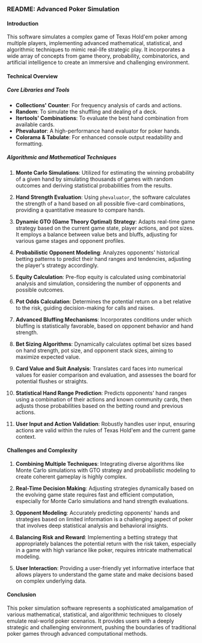 ### README: Advanced Poker Simulation

#### Introduction
This software simulates a complex game of Texas Hold'em poker among multiple players, implementing advanced mathematical, statistical, and algorithmic techniques to mimic real-life strategic play. It incorporates a wide array of concepts from game theory, probability, combinatorics, and artificial intelligence to create an immersive and challenging environment.

#### Technical Overview

##### Core Libraries and Tools
- **Collections' Counter**: For frequency analysis of cards and actions.
- **Random**: To simulate the shuffling and dealing of a deck.
- **Itertools' Combinations**: To evaluate the best hand combination from available cards.
- **Phevaluator**: A high-performance hand evaluator for poker hands.
- **Colorama & Tabulate**: For enhanced console output readability and formatting.

##### Algorithmic and Mathematical Techniques

1. **Monte Carlo Simulations**: Utilized for estimating the winning probability of a given hand by simulating thousands of games with random outcomes and deriving statistical probabilities from the results.

2. **Hand Strength Evaluation**: Using `phevaluator`, the software calculates the strength of a hand based on all possible five-card combinations, providing a quantitative measure to compare hands.

3. **Dynamic GTO (Game Theory Optimal) Strategy**: Adapts real-time game strategy based on the current game state, player actions, and pot sizes. It employs a balance between value bets and bluffs, adjusting for various game stages and opponent profiles.

4. **Probabilistic Opponent Modeling**: Analyzes opponents' historical betting patterns to predict their hand ranges and tendencies, adjusting the player's strategy accordingly.

5. **Equity Calculation**: Pre-flop equity is calculated using combinatorial analysis and simulation, considering the number of opponents and possible outcomes.

6. **Pot Odds Calculation**: Determines the potential return on a bet relative to the risk, guiding decision-making for calls and raises.

7. **Advanced Bluffing Mechanisms**: Incorporates conditions under which bluffing is statistically favorable, based on opponent behavior and hand strength.

8. **Bet Sizing Algorithms**: Dynamically calculates optimal bet sizes based on hand strength, pot size, and opponent stack sizes, aiming to maximize expected value.

9. **Card Value and Suit Analysis**: Translates card faces into numerical values for easier comparison and evaluation, and assesses the board for potential flushes or straights.

10. **Statistical Hand Range Prediction**: Predicts opponents' hand ranges using a combination of their actions and known community cards, then adjusts those probabilities based on the betting round and previous actions.

11. **User Input and Action Validation**: Robustly handles user input, ensuring actions are valid within the rules of Texas Hold'em and the current game context.

#### Challenges and Complexity

1. **Combining Multiple Techniques**: Integrating diverse algorithms like Monte Carlo simulations with GTO strategy and probabilistic modeling to create coherent gameplay is highly complex.

2. **Real-Time Decision Making**: Adjusting strategies dynamically based on the evolving game state requires fast and efficient computation, especially for Monte Carlo simulations and hand strength evaluations.

3. **Opponent Modeling**: Accurately predicting opponents' hands and strategies based on limited information is a challenging aspect of poker that involves deep statistical analysis and behavioral insights.

4. **Balancing Risk and Reward**: Implementing a betting strategy that appropriately balances the potential return with the risk taken, especially in a game with high variance like poker, requires intricate mathematical modeling.

5. **User Interaction**: Providing a user-friendly yet informative interface that allows players to understand the game state and make decisions based on complex underlying data.

#### Conclusion
This poker simulation software represents a sophisticated amalgamation of various mathematical, statistical, and algorithmic techniques to closely emulate real-world poker scenarios. It provides users with a deeply strategic and challenging environment, pushing the boundaries of traditional poker games through advanced computational methods.
